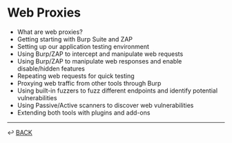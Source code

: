 # Web Proxies

* What are web proxies?
* Getting starting with Burp Suite and ZAP
* Setting up our application testing environment
* Using Burp/ZAP to intercept and manipulate web requests
* Using Burp/ZAP to manipulate web responses and enable disable/hidden features
* Repeating web requests for quick testing
* Proxying web traffic from other tools through Burp
* Using built-in fuzzers to fuzz different endpoints and identify potential vulnerabilities
* Using Passive/Active scanners to discover web vulnerabilities
* Extending both tools with plugins and add-ons

---

↩️ [BACK](../../README.md)